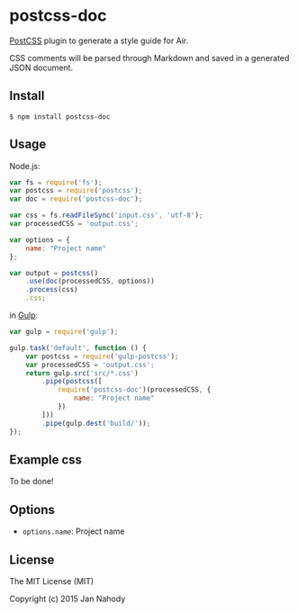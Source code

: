 # postcss-doc

[PostCSS](https://github.com/postcss/postcss) plugin to generate a style guide for Air.

CSS comments will be parsed through Markdown and saved in a generated JSON document.

## Install

```shell
$ npm install postcss-doc
```

## Usage

Node.js:

```js
var fs = require('fs');
var postcss = require('postcss');
var doc = require('postcss-doc');

var css = fs.readFileSync('input.css', 'utf-8');
var processedCSS = 'output.css';

var options = {
    name: "Project name"
};

var output = postcss()
    .use(doc(processedCSS, options))
    .process(css)
    .css;
```

in [Gulp](https://github.com/gulpjs/gulp):

```js
var gulp = require('gulp');

gulp.task('default', function () {
    var postcss = require('gulp-postcss');
    var processedCSS = 'output.css';
    return gulp.src('src/*.css')
        .pipe(postcss([
            require('postcss-doc')(processedCSS, {
                name: "Project name"
            })
        ]))
        .pipe(gulp.dest('build/'));
});
```

## Example css

To be done!

## Options

- `options.name`: Project name

## License

The MIT License (MIT)

Copyright (c) 2015 Jan Nahody
